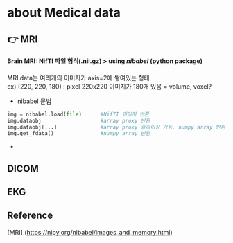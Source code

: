 # about Medical data   
## :point_right: MRI  
#### Brain MRI: NifTI 파일 형식(.nii.gz) > using **_nibabel_** (python package)  
MRI data는 여러개의 이미지가 axis=2에 쌓여있는 형태   
ex) (220, 220, 180) : pixel 220x220 이미지가 180개 있음 = volume, voxel?
- nibabel 문법  
```python
img = nibabel.load(file)      #NifTI 이미지 반환  
img.dataobj                   #array proxy 반환  
img.dataobj[...]              #array proxy 슬라이싱 가능. numpy array 반환
img.get_fdata()               #numpy array 반환  
```
- 
## DICOM
## EKG


## Reference
[MRI] (https://nipy.org/nibabel/images_and_memory.html)

